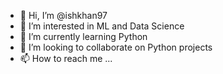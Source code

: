 - 👋 Hi, I’m @ishkhan97
- 👀 I’m interested in ML and Data Science
- 🌱 I’m currently learning Python
- 💞️ I’m looking to collaborate on Python projects
- 📫 How to reach me ...

<!---
ishkhan97/ishkhan97 is a ✨ special ✨ repository because its `README.md` (this file) appears on your GitHub profile.
You can click the Preview link to take a look at your changes.
--->
